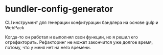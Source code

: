 # bundler-config-generator
CLI инструмент для генерации конфигурации бандлера на основе gulp и WebPack

Когда-то он работал и выполнял свои функции, но я решил его отрефакторить.
Рефакторинг не может закончится уже долгое время, потому, что у меня нет на него времени.
